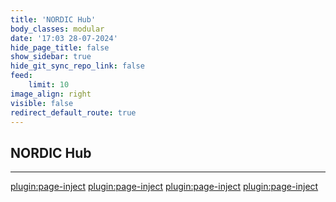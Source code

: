 ```yaml
---
title: 'NORDIC Hub'
body_classes: modular
date: '17:03 28-07-2024'
hide_page_title: false
show_sidebar: true
hide_git_sync_repo_link: false
feed:
    limit: 10
image_align: right
visible: false
redirect_default_route: true
---
```


## NORDIC Hub
---
[plugin:page-inject](/hubs/_nordic/_rise/)
[plugin:page-inject](/hubs/_nordic/_aalto/)
[plugin:page-inject](/hubs/_nordic/_eka/)
[plugin:page-inject](/home/)
